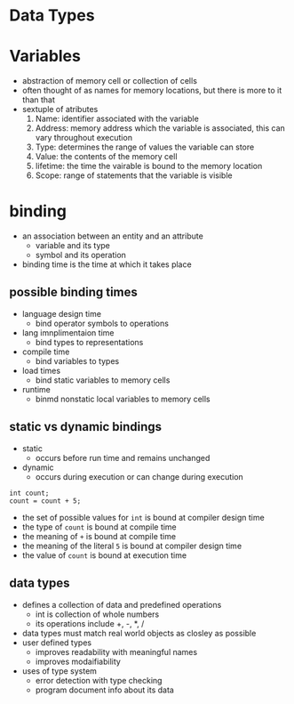 # Data Types 
# Variables
- abstraction of memory cell or collection of cells
- often thought of as names for memory locations, but there is more to it than that
- sextuple of atributes 
    1. Name: identifier associated with the variable 
    2. Address: memory address which the variable is associated, this can vary throughout execution
    3. Type: determines the range of values the variable can store 
    4. Value: the contents of the memory cell
    5. lifetime: the time the vairable is bound to the memory location
    6. Scope: range of statements that the variable is visible 

# binding 
- an association between an entity and an attribute 
    - variable and its type
    - symbol and its operation 
- binding time is the time at which it takes place 

## possible binding times 
- language design time 
    - bind operator symbols to operations 
- lang imnplimentaion time
    - bind types to representations 
- compile time 
    - bind variables to types 
- load times 
    - bind static variables to memory cells
- runtime 
    - binmd nonstatic local variables to memory cells 

## static vs dynamic bindings
- static 
    - occurs before run time and remains unchanged
- dynamic 
    - occurs during execution or can change during execution 
```
int count;
count = count + 5;
```
- the set of possible values for `int` is bound at compiler design time 
- the type of `count` is bound at compile time
- the meaning of `+` is bound at compile time 
- the meaning of the literal `5` is bound at compiler design time
- the value of `count` is bound at execution time

## data types 
- defines a collection of data and predefined operations 
    - int is collection of whole numbers 
    - its operations include +, -, *, /
- data types must match real world objects as closley as possible 
- user defined types
    - improves readability with meaningful names
    - improves modaifiability 
- uses of type system 
    - error detection with type checking 
    - program document info about its data
    